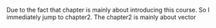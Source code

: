 Due to the fact that chapter is mainly about introducing this course. So I immediately jump to chapter2. The chapter2 is mainly about vector
